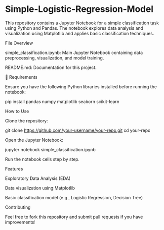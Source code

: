 # Simple-Logistic-Regression-Model
This repository contains a Jupyter Notebook for a simple classification task using Python and Pandas. The notebook explores data analysis and visualization using Matplotlib and applies basic classification techniques.

File Overview

simple_classification.ipynb: Main Jupyter Notebook containing data preprocessing, visualization, and model training.

README.md: Documentation for this project.

🔧 Requirements

Ensure you have the following Python libraries installed before running the notebook:

pip install pandas numpy matplotlib seaborn scikit-learn

How to Use

Clone the repository:

git clone https://github.com/your-username/your-repo.git
cd your-repo

Open the Jupyter Notebook:

jupyter notebook simple_classification.ipynb

Run the notebook cells step by step.

Features

Exploratory Data Analysis (EDA)

Data visualization using Matplotlib

Basic classification model (e.g., Logistic Regression, Decision Tree)

Contributing

Feel free to fork this repository and submit pull requests if you have improvements!
